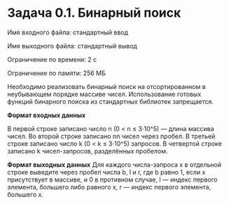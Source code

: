 # Задача 0.1. Бинарный поиск

Имя входного файла: стандартный ввод

Имя выходного файла: стандартный вывод

Ограничение по времени: 2 с

Ограничение по памяти: 256 МБ

Необходимо реализовать бинарный поиск на отсортированном в неубывающем порядке массиве чисел.
Использование готовых функций бинарного поиска из стандартных библиотек запрещается.

**Формат входных данных**

В первой строке записано число n (0 < n ≤ 3⋅10^5) — длина массива чисел. Во второй строке записано nn чисел через пробел.
В третьей строке записано число k (0 < k ≤ 3⋅10^5) запросов. В четвертой строке записано k чисел-запросов, разделённых пробелом.

**Формат выходных данных**
Для каждого числа-запроса x в отдельной строке выведите через пробел числа b, l и r, где b равно 1, если x присутствует в массиве, и 0 в противном случае, l — индекс первого элемента, большего либо равного x, r — индекс первого элемента, большего x.
